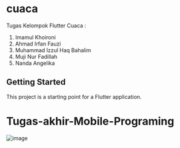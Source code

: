 # cuaca

Tugas Kelompok Flutter Cuaca :
1. Imamul Khoironi
2. Ahmad Irfan Fauzi
3. Muhammad Izzul Haq Bahalim
4. Muji Nur Fadillah
5. Nanda Angelika 

## Getting Started

This project is a starting point for a Flutter application.


# Tugas-akhir-Mobile-Programing

![image](https://github.com/imamulkr/Tugas_Akhir_Mobile_Programing/assets/154256171/d94c800b-317a-40ce-86bd-fbe3c838e93e)
